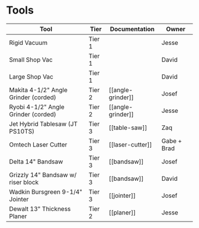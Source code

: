 # Tools

| Tool                                 | Tier   | Documentation     | Owner       |
| ------------------------------------ | ------ | ----------------- | ----------- |
| Rigid Vacuum                         | Tier 1 |                   | Jesse       |
| Small Shop Vac                       | Tier 1 |                   | David       |
| Large Shop Vac                       | Tier 1 |                   | David       |
| Makita 4-1/2" Angle Grinder (corded) | Tier 2 | [[angle-grinder]] | Josef       |
| Ryobi 4-1/2" Angle Grinder (corded)  | Tier 2 | [[angle-grinder]] | Jesse       |
| Jet Hybrid Tablesaw (JT PS10TS)      | Tier 3 | [[table-saw]]     | Zaq         |
| Omtech Laser Cutter                  | Tier 3 | [[laser-cutter]]  | Gabe + Brad |
| Delta 14" Bandsaw                    | Tier 3 | [[bandsaw]]       | Josef       |
| Grizzly 14" Bandsaw  w/ riser block  | Tier 3 | [[bandsaw]]       | David       |
| Wadkin Bursgreen 9-1/4" Jointer      | Tier 3 | [[jointer]]       | Josef       |
| Dewalt 13" Thickness Planer          | Tier 2 | [[planer]]        | Jesse       |
